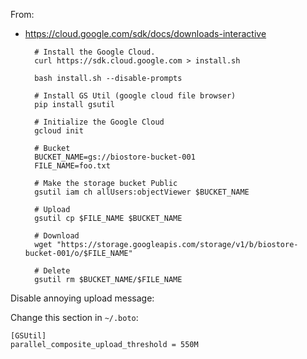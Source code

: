 
From:

* https://cloud.google.com/sdk/docs/downloads-interactive


        # Install the Google Cloud.
        curl https://sdk.cloud.google.com > install.sh
        
        bash install.sh --disable-prompts
    
        # Install GS Util (google cloud file browser)
        pip install gsutil
        
        # Initialize the Google Cloud
        gcloud init
       
        # Bucket 
        BUCKET_NAME=gs://biostore-bucket-001
        FILE_NAME=foo.txt
        
        # Make the storage bucket Public
        gsutil iam ch allUsers:objectViewer $BUCKET_NAME
        
        # Upload
        gsutil cp $FILE_NAME $BUCKET_NAME
        
        # Download    
        wget "https://storage.googleapis.com/storage/v1/b/biostore-bucket-001/o/$FILE_NAME"
        
        # Delete 
        gsutil rm $BUCKET_NAME/$FILE_NAME
      
  
Disable annoying upload message:

Change this section in `~/.boto`:
      
    [GSUtil]
    parallel_composite_upload_threshold = 550M

 